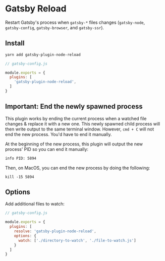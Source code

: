# Gatsby Reload

Restart Gatsby's process when `gatsby-*` files changes (`gatsby-node`, `gatsby-config`, `gatsby-browser`, and `gatsby-ssr`).

## Install

```bash
yarn add gatsby-plugin-node-reload
```

```js
// gatsby-config.js

module.exports = {
  plugins: [
    'gatsby-plugin-node-reload',
  ]
}
```

## Important: End the newly spawned process

This plugin works by ending the current process when a watched file changes & replace it with a new one. This newly spawned child process will then write output to the same terminal window. However, `cmd + C` will not end the new process. You'd have to end it manually.

At the beginning of the new process, this plugin will output the new process' PID so you can end it manually:

```bash
info PID: 5894
```

Then, on MacOS, you can end the new process by doing the following:

```
kill -15 5894
```

## Options

Add additional files to watch:
```js
// gatsby-config.js

module.exports = {
  plugins: [
    resolve: 'gatsby-plugin-node-reload',
    options: {
      watch: ['./directory-to-watch', './file-to-watch.js']
    }
  ]
}
```
